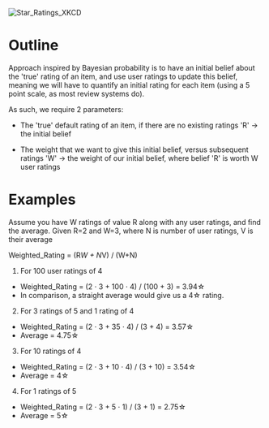 ![Star_Ratings_XKCD](https://www.explainxkcd.com/wiki/images/f/f0/star_ratings.png)  


# Outline 
Approach inspired by Bayesian probability is to have an initial belief about the 'true' rating
of an item, and use user ratings to update this belief, meaning we will have to quantify an 
initial rating for each item (using a 5 point scale, as most review systems do).

As such, we require 2 parameters:
- The 'true' default rating of an item, if there are no existing ratings
  'R' -> the initial belief

 - The weight that we want to give this initial belief, versus subsequent ratings
   'W' -> the weight of our initial belief, where belief 'R' is worth W user ratings 

# Examples 
Assume you have W ratings of value R along with any user ratings, and find the average. 
Given R=2 and W=3, where N is number of user ratings, V is their average

Weighted_Rating = (R*W + N*V) / (W+N)

1. For 100 user ratings of 4
- Weighted_Rating = (2 ⋅ 3 + 100 ⋅ 4) / (100 + 3) = 3.94☆
- In comparison, a straight average would give us a 4☆ rating.

2. For 3 ratings of 5 and 1 rating of 4
- Weighted_Rating = (2 ⋅ 3 + 35 ⋅ 4) / (3 + 4) = 3.57☆
- Average = 4.75☆

3. For 10 ratings of 4
- Weighted_Rating = (2 ⋅ 3 + 10 ⋅ 4) / (3 + 10) = 3.54☆
- Average = 4☆

4. For 1 ratings of 5
- Weighted_Rating = (2 ⋅ 3 + 5 ⋅ 1) / (3 + 1) = 2.75☆
- Average = 5☆
